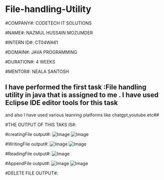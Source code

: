 # File-handling-Utility

#COMPANY#: CODETECH IT SOLUTIONS

#NAME#: NAZMUL HUSSAIN MOZUMDER

#INTERN ID#: CT04WA61

#DOMAIN#: JAVA PROGRAMMING

#DURATION#: 4 WEEKS

#MENTOR#: NEALA SANTOSH

##  I have performed the first task :File handling utility in java that is assigned to me . I have used Eclipse IDE editor tools for this task 
and also I have used various leanring platforms like chatgpt,youtube etc##

#THE OUTPUT OF THIS TAKS IS#:

#creatingFile output#:
![Image](https://github.com/user-attachments/assets/876a5e17-b721-448c-95ed-b14ae03ef73b)
![Image](https://github.com/user-attachments/assets/464ad978-795f-48ad-b1fb-a5a00861872e)




#WritingFile output#:
![Image](https://github.com/user-attachments/assets/60786447-0623-430f-8377-9fc9c403c168)
![Image](https://github.com/user-attachments/assets/57ef1eef-2a17-4b97-afab-98995373ae25)

#ReadingFile output#:
![Image](https://github.com/user-attachments/assets/47ae3d84-a4ca-4622-b2ca-7578b4878ed0)

#AppendFile output#:
![Image](https://github.com/user-attachments/assets/be54c37f-0706-4c67-99ac-a403d27d307c)
![Image](https://github.com/user-attachments/assets/ca33a3ab-cc1f-42c4-a015-0ea5ceb553ee)

#DELETE FILE OUTPUT#:




